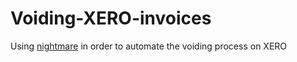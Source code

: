 # Voiding-XERO-invoices
Using [nightmare](https://github.com/segmentio/nightmare) in order to automate the voiding process on XERO
